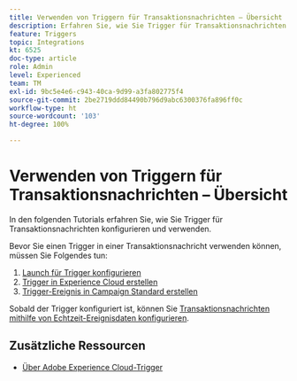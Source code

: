 ```yaml
---
title: Verwenden von Triggern für Transaktionsnachrichten – Übersicht
description: Erfahren Sie, wie Sie Trigger für Transaktionsnachrichten konfigurieren und verwenden.
feature: Triggers
topic: Integrations
kt: 6525
doc-type: article
role: Admin
level: Experienced
team: TM
exl-id: 9bc5e4e6-c943-40ca-9d99-a3fa802775f4
source-git-commit: 2be2719ddd84490b796d9abc6300376fa896ff0c
workflow-type: ht
source-wordcount: '103'
ht-degree: 100%

---
```


# Verwenden von Triggern für Transaktionsnachrichten – Übersicht

In den folgenden Tutorials erfahren Sie, wie Sie Trigger für Transaktionsnachrichten konfigurieren und verwenden.

Bevor Sie einen Trigger in einer Transaktionsnachricht verwenden können, müssen Sie Folgendes tun:

1. [Launch für Trigger konfigurieren](/help/integrations/configure-launch-for-triggers.md)
2. [Trigger in Experience Cloud erstellen](/help/integrations/create-a-trigger-in-experience-cloud.md)
3. [Trigger-Ereignis in Campaign Standard erstellen](/help/integrations/create-a-trigger-event.md)

Sobald der Trigger konfiguriert ist, können Sie [Transaktionsnachrichten mithilfe von Echtzeit-Ereignisdaten konfigurieren](/help/integrations/configure-transactional-messages-using-realtime-event-data.md).

## Zusätzliche Ressourcen

* [Über Adobe Experience Cloud-Trigger](https://experienceleague.adobe.com/docs/campaign-standard/using/integrating-with-adobe-cloud/working-with-campaign-and-triggers/about-adobe-experience-cloud-triggers.html?lang=de#integrating-with-adobe-cloud)
